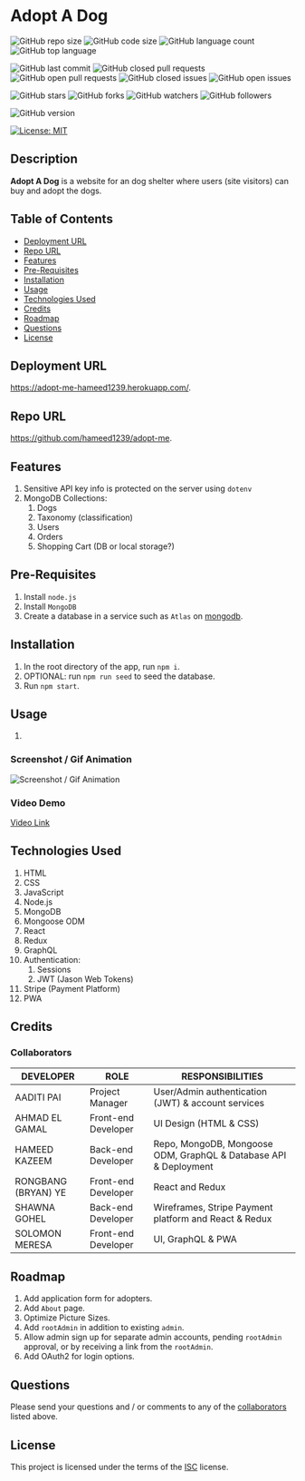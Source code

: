 # Adopt A Dog

![GitHub repo size](https://img.shields.io/github/repo-size/hameed1239/employee-handbook?style=plastic)
![GitHub code size](https://img.shields.io/github/languages/code-size/hameed1239/employee-handbook?style=plastic)
![GitHub language count](https://img.shields.io/github/languages/count/hameed1239/employee-handbook?style=plastic)
![GitHub top language](https://img.shields.io/github/languages/top/hameed1239/employee-handbook?style=plastic)

![GitHub last commit](https://img.shields.io/github/last-commit/hameed1239/employee-handbook?style=plastic)
![GitHub closed pull requests](https://img.shields.io/github/issues-pr-closed-raw/hameed1239/employee-handbook?color=green&style=plastic)
![GitHub open pull requests](https://img.shields.io/github/issues-pr-raw/hameed1239/employee-handbook?color=red&style=plastic)
![GitHub closed issues](https://img.shields.io/github/issues-closed-raw/hameed1239/employee-handbook?color=green&style=plastic)
![GitHub open issues](https://img.shields.io/github/issues-raw/hameed1239/employee-handbook?color=red&style=plastic)

![GitHub stars](https://img.shields.io/github/stars/hameed1239/employee-handbook?style=social)
![GitHub forks](https://img.shields.io/github/forks/hameed1239/employee-handbook?style=social)
![GitHub watchers](https://img.shields.io/github/watchers/hameed1239/employee-handbook?style=social)
![GitHub followers](https://img.shields.io/github/followers/hameed1239?style=social)

![GitHub version](https://img.shields.io/github/package-json/v/hameed1239/employee-handbook?color=red&style=plastic)

[![License: MIT](https://img.shields.io/badge/License-MIT-yellow.svg)](https://opensource.org/licenses/MIT)

## Description

**Adopt A Dog** is a website for an dog shelter where users (site visitors) can buy and adopt the dogs.

## Table of Contents

- [Deployment URL](#Deployment-URL)
- [Repo URL](#Repo-URL)
- [Features](#Features)
- [Pre-Requisites](#Pre-Requisites)
- [Installation](#Installation)
- [Usage](#Usage)
- [Technologies Used](#Technologies-Used)
- [Credits](#Credits)
- [Roadmap](#Roadmap)
- [Questions](#Questions)
- [License](#License)

## Deployment URL

https://adopt-me-hameed1239.herokuapp.com/.

## Repo URL

https://github.com/hameed1239/adopt-me.

## Features

1. Sensitive API key info is protected on the server using `dotenv`
1. MongoDB Collections:
   1. Dogs
   1. Taxonomy (classification)
   1. Users
   1. Orders
   1. Shopping Cart (DB or local storage?)

## Pre-Requisites

1. Install `node.js`
1. Install `MongoDB`
1. Create a database in a service such as `Atlas` on [mongodb](https://cloud.mongodb.com/).

## Installation

1. In the root directory of the app, run `npm i`.
1. OPTIONAL: run `npm run seed` to seed the database.
1. Run `npm start`.

## Usage

1.

### Screenshot / Gif Animation

![Screenshot / Gif Animation]()

### Video Demo

[Video Link]()

## Technologies Used

1. HTML
1. CSS
1. JavaScript
1. Node.js
1. MongoDB
1. Mongoose ODM
1. React
1. Redux
1. GraphQL
1. Authentication:
   1. Sessions
   1. JWT (Jason Web Tokens)
1. Stripe (Payment Platform)
1. PWA

## Credits

### Collaborators

| DEVELOPER           | ROLE                | RESPONSIBILITIES                                                 |
| ------------------- | ------------------- | ---------------------------------------------------------------- |
| AADITI PAI          | Project Manager     | User/Admin authentication (JWT) & account services               |
| AHMAD EL GAMAL      | Front-end Developer | UI Design (HTML & CSS)                                           |
| HAMEED KAZEEM       | Back-end Developer  | Repo, MongoDB, Mongoose ODM, GraphQL & Database API & Deployment |
| RONGBANG (BRYAN) YE | Front-end Developer | React and Redux                                                  |
| SHAWNA GOHEL        | Back-end Developer  | Wireframes, Stripe Payment platform and React & Redux            |
| SOLOMON MERESA      | Front-end Developer | UI, GraphQL & PWA                                                    |

## Roadmap

1. Add application form for adopters.
1. Add `About` page.
1. Optimize Picture Sizes.
1. Add `rootAdmin` in addition to existing `admin`.
1. Allow admin sign up for separate admin accounts, pending `rootAdmin` approval, or by receiving a link from the `rootAdmin`.
1. Add OAuth2 for login options.

## Questions

Please send your questions and / or comments to any of the [collaborators](#collaborators) listed above.

## License

This project is licensed under the terms of the [ISC](https://opensource.org/licenses/ISC) license.
